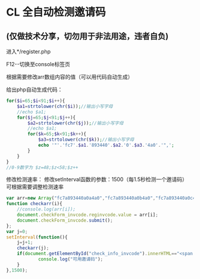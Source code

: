 # CL 全自动检测邀请码

## (仅做技术分享，切勿用于非法用途，违者自负)

进入*/register.php

F12--切换至console标签页

根据需要修改arr数组内容的值（可以用代码自动生成）

给出php自动生成代码：
```php
for($i=65;$i<91;$i++){
    $a1=strtolower(chr($i));//输出小写字母
    //echo $a1;
    for($j=65;$j<91;$j++){
        $a2=strtolower(chr($j));//输出小写字母
        //echo $a1;
        for($k=65;$k<91;$k++){
            $a3=strtolower(chr($k));//输出小写字母
            echo '"'.'fc7'.$a1.'893440'.$a2.'0'.$a3.'4a0'.'",';
        }
    }
}
//0-9数字为 $z=48;$z<58;$z++
```
修改检测速率：
修改setInterval函数的参数：1500（每1.5秒检测一个邀请码）
可根据需要调整检测速率



```javascript
var arr=new Array("fc7a893440a0a4a0","fc7a893440a0b4a0","fc7a893440a0c4a0");
function checkarr(i){
    //console.log(arr[i]);
	document.checkForm_invcode.reginvcode.value = arr[i];
	document.checkForm_invcode.submit();
};
var j=0;
setInterval(function(){
	j=j+1;
	checkarr(j);
	if(document.getElementById("check_info_invcode").innerHTML=="<span class='sgreen'>恭喜您，您可以使用這個邀請碼註冊！</span>"){
            console.log("可用邀请码");
    }
},1500);
```
